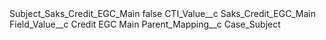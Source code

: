<?xml version="1.0" encoding="UTF-8"?>
<CustomMetadata xmlns="http://soap.sforce.com/2006/04/metadata" xmlns:xsi="http://www.w3.org/2001/XMLSchema-instance" xmlns:xsd="http://www.w3.org/2001/XMLSchema">
    <label>Subject_Saks_Credit_EGC_Main</label>
    <protected>false</protected>
    <values>
        <field>CTI_Value__c</field>
        <value xsi:type="xsd:string">Saks_Credit_EGC_Main</value>
    </values>
    <values>
        <field>Field_Value__c</field>
        <value xsi:type="xsd:string">Credit EGC Main</value>
    </values>
    <values>
        <field>Parent_Mapping__c</field>
        <value xsi:type="xsd:string">Case_Subject</value>
    </values>
</CustomMetadata>

